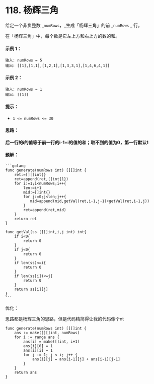 # 118. 杨辉三角

给定一个非负整数 _`numRows`，_生成「杨辉三角」的前 _`numRows` _ 行。

在「杨辉三角」中，每个数是它左上方和右上方的数的和。

#### **示例 1：**

```
输入: numRows = 5
输出: [[1],[1,1],[1,2,1],[1,3,3,1],[1,4,6,4,1]]
```

#### **示例 2：**

```
输入: numRows = 1
输出: [[1]]
```

#### **提示：**

* `1 <= numRows <= 30`

#### **思路：**

**后一行的i的值等于前一行的i-1+i的值的和；取不到的值为0，第一行默认1**

#### 题解：

````
```golang
func generate(numRows int) [][]int {
    ret:=[][]int{}
    ret=append(ret,[]int{1})
    for i:=1;i<numRows;i++{
        len:=i+1
        mid:=[]int{}
        for j:=0;j<len;j++{
           mid=append(mid,getVal(ret,i-1,j-1)+getVal(ret,i-1,j))
        }
        ret=append(ret,mid)
    }
    return ret
}

func getVal(ss [][]int,i,j int) int{
    if i<0{
        return 0
    }
    if j<0{
        return 0
    }
    if len(ss)<=i{
        return 0
    }
    if len(ss[i])<=j{
        return 0
    }
    return ss[i][j]
}
```
````

优化：

思路都是杨辉三角的思路，但是代码精简得让我的代码像个nt

```
func generate(numRows int) [][]int {
    ans := make([][]int, numRows)
    for i := range ans {
        ans[i] = make([]int, i+1)
        ans[i][0] = 1
        ans[i][i] = 1
        for j := 1; j < i; j++ {
            ans[i][j] = ans[i-1][j] + ans[i-1][j-1]
        }
    }
    return ans
}
```
